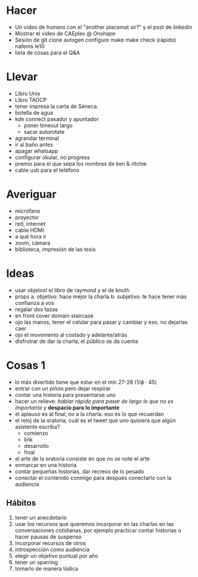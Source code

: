 
# Hacer
 
 * Un video de homero con el "another placemat sir?" y el post de linkedin
 * Mostrar el video de CAEplex @ Onshape
 * Sesión de git clone autogen configure make make check (rápido) nafems le10
 * lista de cosas para el Q&A
 
 
 

# Llevar

 * Libro Unix
 * Libro TAOCP
 * tener impresa la carta de Séneca.
 * botella de agua
 * kde connect pasador y apuntador
   - poner timeout largo
   - sacar autorotate
 * agrandar terminal
 * ir al baño antes
 * apagar whatsapp
 * configurar okular, no progress
 * premio para el que sepa los nombres de ken & ritchie
 * cable usb para el teléfono

 
# Averiguar

 * micrófano
 * proyector
 * red, internet
 * cable HDMI
 * a qué hora ir
 * zoom, cámara
 * biblioteca, impresión de las tesis
 
 
 
# Ideas
 
 * usar objetos! el libro de raymond y el de knuth
 * props
   a. objetivo: hace mejor la charla
   b. subjetivo: te hace tener más confianza a vos
 * regalar dos tazas
 * en front cover domain staircase
 * ojo las manos, tener el celular para pasar y cambiar y eso, no dejarlas caer
 * ojo el movimiento al costado y adelante/atrás
 * disfrutrar de dar la charla, el público se da cuenta
 
   
   
    
    
    
    
# Cosas 1

 * lo más divertido tiene que estar en el min 27-28 ($1/\phi \cdot 45$)
 * entrar con un piñón pero dejar respirar
 * contar una historia para presentarse uno
 * hacer un relieve: _hablar rápido para pasar de largo lo que no es importante_ y **despacio para lo importante**
 * el aplauso es al final, no a la charla: eso es lo que recuerdan
 * el reloj de la oratoria, cuál es el tweet que uno quisiera que algún asistente escriba?
   - comienzo
   - link
   - desarrollo
   - final
 * el arte de la oratoria consiste en que no se note el arte
 * enmarcar en una historia
 * contar pequeñas historias, dar recreos de lo pesado
 * conectar el contenido conmigo para después conectarlo con la audiencia

 
## Hábitos

 1. tener un anecdotario
 2. usar los recursos que queremos incorporar en las charlas en las conversaciones cotidianas, por ejemplo practicar contar historias o hacer pausas de suspenso
 3. incorporar recursos de otros
 4. introspección como audiencia
 5. elegir un objetivo puntual por año
 6. tener un sparring
 7. tomarlo de manera lúdica





